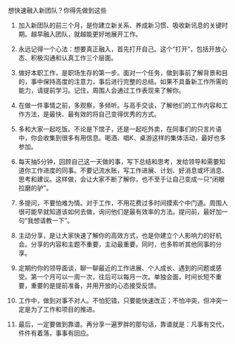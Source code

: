 想快速融入新团队？你得先做到这些

1. 加入新团队的前三个月，是你建立新关系、养成新习惯、吸收新讯息的关键时期。越早融入团队，就越能更好地展开工作。


2. 永远记得一个心法：想要真正融入，首先打开自己。这个“打开”，包括开放心态、积极沟通和认真工作三个层面。


3. 做好本职工作，是职场生存的第一步。面对一个任务，做到事前了解背景和目的，事中保持高度的注意力，事后进行完整的总结。如果不具备新工作所需的能力，请提前学习。记住，周围人会通过工作表现来了解你。


4. 在做一件事情之前，多观察，多倾听。与高手交谈，了解他们的工作内容和工作方法，是最快、最有效的将自己变得优秀的方式。


5. 多和大家一起吃饭。不论是下馆子，还是一起吃外卖，在同事们的只言片语中，你会收集到很多有用信息。喝酒、唱K、桌游这样的集体活动，最好也多参加。


6. 每天抽5分钟，回顾自己这一天做的事，写下总结和思考，发给领导和需要知道你工作进度的同事。不要记流水账，写工作进展、计划、好消息或坏消息、思考和建议。这样做，会让大家不断了解你，也不至于让自己变成一只“闭眼拉磨的驴”。


7. 多提问，不要怕难为情。对于工作，不用花费过多时间摸索个中门道。周围人很可能早就知道该如何去做，询问他们是最有效率的方法。提问前，最好加一句“我想请教一下”。


8. 主动分享，是让大家快速了解你的高效方式，也是你建立个人影响力的好机会。分享的内容和主题不重要，主动最重要。同时，也多聆听其他同事的分享。


9. 定期约你的领导面谈，聊一聊最近的工作进展、个人成长、遇到的问题或感受。第一个月可以一周一次，往后可以每月一次。单独会面，时间长短不重要，重要的是提前准备，并用开放的心态接受反馈。


10. 工作中，做到对事不对人。不怕犯错，只要能快速改正；不怕冲突，但冲突一定是为了工作和项目的推进。


11. 最后，一定要做到靠谱。再分享一遍罗胖的那句话，靠谱就是：凡事有交代，件件有着落，事事有回应。

